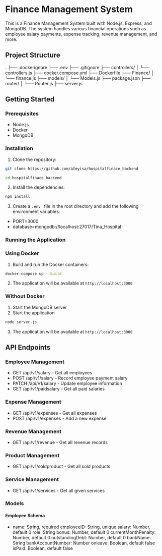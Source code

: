 # Finance Management System

This is a Finance Management System built with Node.js, Express, and MongoDB. The system handles various financial operations such as employee salary payments, expense tracking, revenue management, and more.

## Project Structure
. ├── .dockerignore ├── .env ├── .gitignore ├── controllers/ │ └── controllers.js ├── docker.compose.yml ├── Dockerfile ├── Finance/ │ └── finance.js ├── models/ │ └── Models.js ├── package.json ├── router/ │ └── Router.js ├── server.js

## Getting Started

### Prerequisites

- Node.js
- Docker
- MongoDB

### Installation

1. Clone the repository:

```sh
git clone https://github.com/afeyisa/hospitalfinace_backend
```
```sh
cd hospitalfinace_backend
```
2. Install the dependencies:
```sh
npm install
```
3. Create a ```.env ``` file in the root directory and add the following environment variables:

- PORT=3000
- database=mongodb://localhost:27017/Tina_Hospital

### Running the Application
### Using Docker
1. Build and run the Docker containers:
```sh
docker-compose up --build
```
2. The application will be available at ``` http://localhost:3000 ```

### Without Docker
1. Start the MongoDB server
2. Start the application
```sh
node server.js
```
3. The application will be available at ``` http://localhost:3000 ```


## API Endpoints
### Employee Management
- GET /api/v1/salary - Get all employees
- POST /api/v1/salary - Record  employee payment salary
- PATCH /api/v1/salary - Update employee information
- GET /api/v1/paidsalary - Get all paid salaries

### Expense Management
- GET /api/v1/expenses - Get all expenses
- POST /api/v1/expenses - Add a new expense

### Revenue Management
- GET /api/v1/revenue - Get all revenue records

### Product Management
- GET /api/v1/soldproduct - Get all sold products

### Service Management
- GET /api/v1/services - Get all given services

### Models
#### Employee Schema
- [name: String, required](.\models\Model.js)
employeeID: String, unique
salary: Number, default 0
role: String
bonus: Number, default 0
currentMonthPenalty: Number, default 0
outstandingDebt: Number, default 0
bankName: String
bankAccountNumber: Number
onleave: Boolean, default false
isPaid: Boolean, default false
